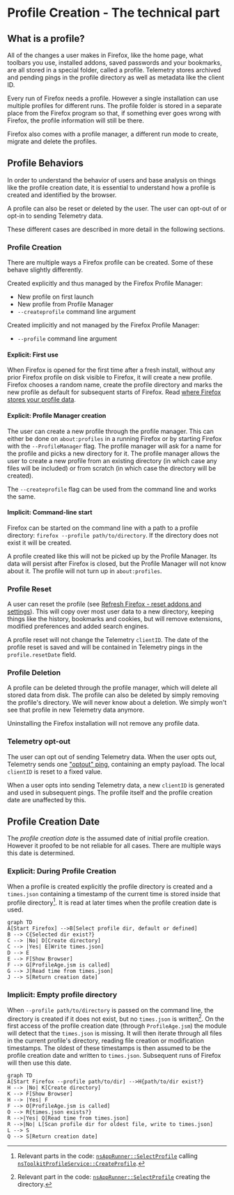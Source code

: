 # Profile Creation - The technical part

<!-- toc -->

## What is a profile?

All of the changes a user makes in Firefox, like the home page, what toolbars you use, installed addons, saved passwords and your bookmarks, are all stored in a special folder, called a profile.
Telemetry stores archived and pending pings in the profile directory as well as metadata like the client ID.

Every run of Firefox needs a profile. However a single installation can use multiple profiles for different runs.
The profile folder is stored in a separate place from the Firefox program so that, if something ever goes wrong with Firefox, the profile information will still be there.

Firefox also comes with a profile manager, a different run mode to create, migrate and delete the profiles.

## Profile Behaviors

In order to understand the behavior of users and base analysis on things like the profile creation date,
it is essential to understand how a profile is created and identified by the browser.

A profile can also be reset or deleted by the user.
The user can opt-out of or opt-in to sending Telemetry data.

These different cases are described in more detail in the following sections.

### Profile Creation

There are multiple ways a Firefox profile can be created.
Some of these behave slightly differently.

Created explicitly and thus managed by the Firefox Profile Manager:

* New profile on first launch
* New profile from Profile Manager
* `--createprofile` command line argument

Created implicitly and not managed by the Firefox Profile Manager:

* `--profile` command line argument

#### Explicit: First use

When Firefox is opened for the first time after a fresh install, without any prior Firefox profile on disk visible to Firefox, it will create a new profile.
Firefox chooses a random name, create the profile directory and marks the new profile as default for subsequent starts of Firefox.
Read [where Firefox stores your profile data](https://support.mozilla.org/en-US/kb/profiles-where-firefox-stores-user-data).

#### Explicit: Profile Manager creation

The user can create a new profile through the profile manager.
This can either be done on `about:profiles` in a running Firefox or by starting Firefox with the `--ProfileManager` flag.
The profile manager will ask for a name for the profile and picks a new directory for it.
The profile manager allows the user to create a new profile from an existing directory (in which case any files will be included) or from scratch (in which case the directory will be created).

The `--createprofile` flag can be used from the command line and works the same.

#### Implicit: Command-line start

Firefox can be started on the command line with a path to a profile directory: `firefox --profile path/to/directory`.
If the directory does not exist it will be created.

A profile created like this will not be picked up by the Profile Manager.
Its data will persist after Firefox is closed, but the Profile Manager will not know about it.
The profile will not turn up in `about:profiles`.

### Profile Reset

A user can reset the profile (see [Refresh Firefox - reset addons and settings](https://support.mozilla.org/en-US/kb/refresh-firefox-reset-add-ons-and-settings)).
This will copy over most user data to a new directory, keeping things like the history, bookmarks and cookies, but will remove extensions, modified preferences and added search engines.

A profile reset will not change the Telemetry `clientID`.
The date of the profile reset is saved and will be contained in Telemetry pings in the `profile.resetDate` field.

### Profile Deletion

A profile can be deleted through the profile manager, which will delete all stored data from disk.
The profile can also be deleted by simply removing the profile's directory.
We will never know about a deletion. We simply won't see that profile in new Telemetry data anymore.

Uninstalling the Firefox installation will not remove any profile data.

### Telemetry opt-out

The user can opt out of sending Telemetry data.
When the user opts out, Telemetry sends one ["optout" ping](https://firefox-source-docs.mozilla.org/toolkit/components/telemetry/telemetry/data/optout-ping.html), containing an empty payload.
The local `clientID` is reset to a fixed value.

When a user opts into sending Telemetry data, a new `clientID` is generated and used in subsequent pings.
The profile itself and the profile creation date are unaffected by this.

## Profile Creation Date

The *profile creation date* is the assumed date of initial profile creation.
However it proofed to be not reliable for all cases.
There are multiple ways this date is determined.

### Explicit: During Profile Creation

When a profile is created explicitly the profile directory is created and a `times.json` containing a timestamp of the current time is stored inside that profile directory[^1].
It is read at later times when the profile creation date is used.

```mermaid
graph TD
A[Start Firefox] -->B[Select profile dir, default or defined]
B --> C{Selected dir exist?}
C --> |No| D[Create directory]
C --> |Yes| E[Write times.json]
D --> E
E --> F[Show Browser]
F --> G[ProfileAge.jsm is called]
G --> J[Read time from times.json]
J --> S[Return creation date]
```

[^1]: Relevant parts in the code: [`nsAppRunner::SelectProfile`](https://searchfox.org/mozilla-central/rev/292d295d6b084b43b70de26a42e68513bb7b36a3/toolkit/xre/nsAppRunner.cpp#2394-2395,2397-2398,2527-2533) calling [`nsToolkitProfileService::CreateProfile`](https://searchfox.org/mozilla-central/rev/196560b95f191b48ff7cba7c2ba9237bba6b5b6a/toolkit/profile/nsToolkitProfileService.cpp#789-793).


### Implicit: Empty profile directory

When `--profile path/to/directory` is passed on the command line, the directory is created if it does not exist, but no `times.json` is written[^2].
On the first access of the profile creation date (through `ProfileAge.jsm`) the module will detect that the `times.json` is missing.
It will then iterate through all files in the current profile's directory, reading file creation or modification timestamps.
The oldest of these timestamps is then assumed to be the profile creation date and written to `times.json`.
Subsequent runs of Firefox will then use this date.

```mermaid
graph TD
A[Start Firefox --profile path/to/dir] -->H{path/to/dir exist?}
H --> |No| K[Create directory]
K --> F[Show Browser]
H --> |Yes| F
F --> O[ProfileAge.jsm is called]
O --> R{times.json exists?}
R -->|Yes| Q[Read time from times.json]
R -->|No| L[Scan profile dir for oldest file, write to times.json]
L --> S
Q --> S[Return creation date]
```

[^2]: Relevant part in the code: [`nsAppRunner::SelectProfile`](https://searchfox.org/mozilla-central/rev/292d295d6b084b43b70de26a42e68513bb7b36a3/toolkit/xre/nsAppRunner.cpp#2357-2363) creating the directory.
